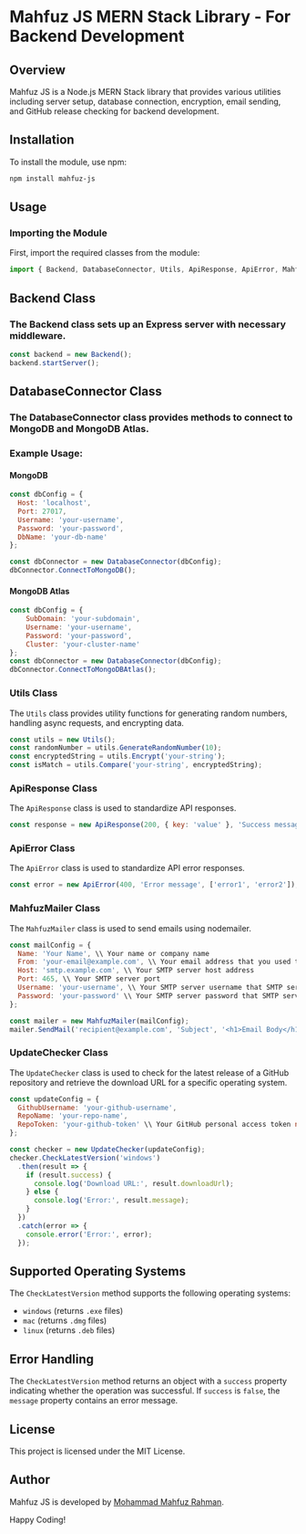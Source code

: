 # Mahfuz JS MERN Stack Library - For Backend Development

## Overview
Mahfuz JS is a Node.js MERN Stack library that provides various utilities including server setup, database connection, encryption, email sending, and GitHub release checking for backend development.

## Installation
To install the module, use npm:

```sh
npm install mahfuz-js
```
## Usage
### Importing the Module
First, import the required classes from the module:

```javascript
import { Backend, DatabaseConnector, Utils, ApiResponse, ApiError, MahfuzMailer, UpdateChecker } from 'mahfuz-js';
```

## Backend Class
### The Backend class sets up an Express server with necessary middleware.

```javascript
const backend = new Backend();
backend.startServer();
```
## DatabaseConnector Class
### The DatabaseConnector class provides methods to connect to MongoDB and MongoDB Atlas.

### Example Usage:
#### MongoDB
```javascript
const dbConfig = {
  Host: 'localhost',
  Port: 27017,
  Username: 'your-username',
  Password: 'your-password',
  DbName: 'your-db-name'
};

const dbConnector = new DatabaseConnector(dbConfig);
dbConnector.ConnectToMongoDB();
```
#### MongoDB Atlas

```javascript
const dbConfig = {
    SubDomain: 'your-subdomain',
    Username: 'your-username',
    Password: 'your-password',
    Cluster: 'your-cluster-name'
};
const dbConnector = new DatabaseConnector(dbConfig);
dbConnector.ConnectToMongoDBAtlas();
```


### Utils Class
The `Utils` class provides utility functions for generating random numbers, handling async requests, and encrypting data.

```javascript
const utils = new Utils();
const randomNumber = utils.GenerateRandomNumber(10);
const encryptedString = utils.Encrypt('your-string');
const isMatch = utils.Compare('your-string', encryptedString);
```

### ApiResponse Class
The `ApiResponse` class is used to standardize API responses.

```javascript
const response = new ApiResponse(200, { key: 'value' }, 'Success message');
```

### ApiError Class
The `ApiError` class is used to standardize API error responses.

```javascript
const error = new ApiError(400, 'Error message', ['error1', 'error2']);
```

### MahfuzMailer Class
The `MahfuzMailer` class is used to send emails using nodemailer.

```javascript
const mailConfig = {
  Name: 'Your Name', \\ Your name or company name
  From: 'your-email@example.com', \\ Your email address that you used to register for the SMTP server
  Host: 'smtp.example.com', \\ Your SMTP server host address 
  Port: 465, \\ Your SMTP server port
  Username: 'your-username', \\ Your SMTP server username that SMTP server provided
  Password: 'your-password' \\ Your SMTP server password that SMTP server provided
};

const mailer = new MahfuzMailer(mailConfig);
mailer.SendMail('recipient@example.com', 'Subject', '<h1>Email Body</h1>');
```

### UpdateChecker Class

The `UpdateChecker` class is used to check for the latest release of a GitHub repository and retrieve the download URL for a specific operating system.

```javascript
const updateConfig = {
  GithubUsername: 'your-github-username',
  RepoName: 'your-repo-name',
  RepoToken: 'your-github-token' \\ Your GitHub personal access token note: please store your tokens securely inside the dot env file
};

const checker = new UpdateChecker(updateConfig);
checker.CheckLatestVersion('windows')
  .then(result => {
    if (result.success) {
      console.log('Download URL:', result.downloadUrl);
    } else {
      console.log('Error:', result.message);
    }
  })
  .catch(error => {
    console.error('Error:', error);
  });
```

## Supported Operating Systems
The `CheckLatestVersion` method supports the following operating systems:
- `windows` (returns `.exe` files)
- `mac` (returns `.dmg` files)
- `linux` (returns `.deb` files)

## Error Handling
The `CheckLatestVersion` method returns an object with a `success` property indicating whether the operation was successful. If `success` is `false`, the `message` property contains an error message.

## License
This project is licensed under the MIT License.

## Author
Mahfuz JS is developed by [Mohammad Mahfuz Rahman](https://github.com/mahfuz0712).

Happy Coding!
```